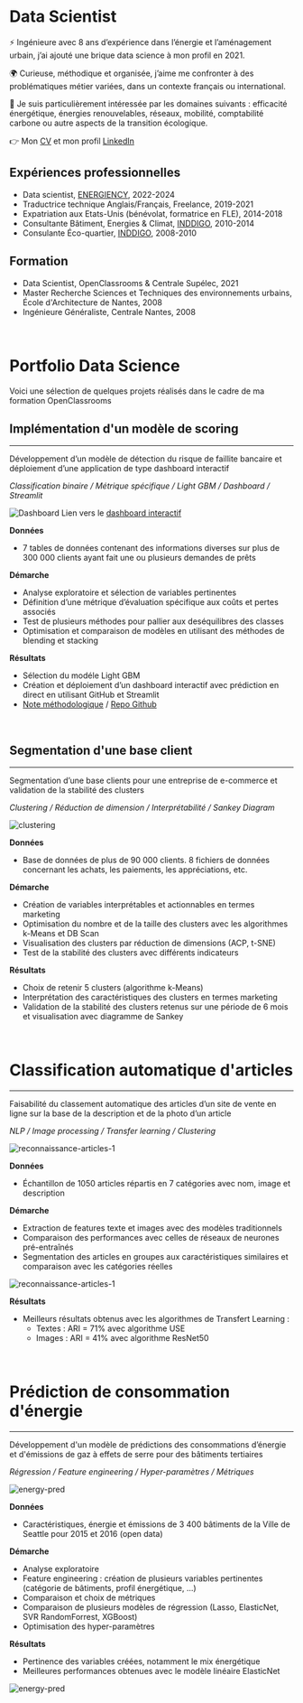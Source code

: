 # Data Scientist
⚡️ Ingénieure avec 8 ans d’expérience dans l’énergie et l’aménagement urbain, j’ai ajouté une brique data science à mon profil en 2021. 

🌍️ Curieuse, méthodique et organisée, j’aime me confronter à des problématiques métier variées, dans un contexte français ou international.

🌿 Je suis particulièrement intéressée par les domaines suivants : efficacité énergétique, énergies renouvelables, réseaux, mobilité, comptabilité carbone ou autre aspects de la transition écologique.

👉 Mon [CV](/assets/CV-CM-BESNIER-2024-DS1P.pdf) et mon profil [LinkedIn](https://www.linkedin.com/in/cmbesnier/)

## Expériences professionnelles
- Data scientist, [ENERGIENCY](https://www.energiency.com/fr/), 2022-2024
- Traductrice technique Anglais/Français, Freelance, 2019-2021
- Expatriation aux Etats-Unis (bénévolat, formatrice en FLE), 2014-2018
- Consultante Bâtiment, Energies & Climat, [INDDIGO](https://www.inddigo.com), 2010-2014
- Consulante Éco-quartier, [INDDIGO](https://www.inddigo.com), 2008-2010

## Formation
- Data Scientist, OpenClassrooms & Centrale Supélec, 2021
- Master Recherche Sciences et Techniques des environnements urbains, École d'Architecture de Nantes, 2008
- Ingénieure Généraliste, Centrale Nantes, 2008

&nbsp;
&nbsp;
&nbsp;
&nbsp;

# Portfolio Data Science
Voici une sélection de quelques projets réalisés dans le cadre de ma formation OpenClassrooms
&nbsp;

## Implémentation d'un modèle de scoring
---------
Développement d’un modèle de détection du risque de faillite bancaire et déploiement d’une application de type dashboard interactif

*Classification binaire / Métrique spécifique / Light GBM / Dashboard / Streamlit*

![Dashboard](/assets/bankloan-dashboard.png)
Lien vers le [dashboard interactif](https://cmbesnier-credit-dashboard-main-wndjuj.streamlit.app/)

**Données** 
- 7 tables de données contenant des informations diverses sur plus de 300 000 clients ayant fait une ou plusieurs demandes de prêts  

**Démarche**
- Analyse exploratoire et sélection de variables pertinentes
- Définition d’une métrique d’évaluation spécifique aux coûts et pertes associés
- Test de plusieurs méthodes pour pallier aux deséquilibres des classes
- Optimisation et comparaison de modèles en utilisant des méthodes de blending et stacking

**Résultats**
- Sélection du modéle Light GBM
- Création et déploiement d’un dashboard interactif avec prédiction en direct en utilisant GitHub et Streamlit
- [Note méthodologique](https://github.com/cmbesnier/credit-dashboard/blob/main/P7-03-note%20me%CC%81thodologique.pdf) / [Repo Github](https://github.com/cmbesnier/credit-dashboard/)

&nbsp;
&nbsp;
&nbsp;
&nbsp;
  
## Segmentation d'une base client
---------
Segmentation d’une base clients pour une entreprise de e-commerce et validation de la stabilité des clusters

*Clustering / Réduction de dimension / Interprétabilité / Sankey Diagram*

![clustering](/assets/clustering.png)

**Données**
- Base de données de plus de 90 000 clients. 8 fichiers de données concernant les achats, les paiements, les appréciations, etc.

**Démarche**
- Création de variables interprétables et actionnables en termes marketing
- Optimisation du nombre et de la taille des clusters avec les algorithmes k-Means et DB Scan
- Visualisation des clusters par réduction de dimensions (ACP, t-SNE)
- Test de la stabilité des clusters avec différents indicateurs

**Résultats**
- Choix de retenir 5 clusters (algorithme k-Means)
- Interprétation des caractéristiques des clusters en termes marketing
- Validation de la stabilité des clusters retenus sur une période de 6 mois et visualisation avec diagramme de Sankey

&nbsp;
&nbsp;
&nbsp;
&nbsp;

# Classification automatique d'articles
---------
Faisabilité du classement automatique des articles d’un site de vente en ligne sur la base de la description et de la photo d’un article

*NLP / Image processing / Transfer learning / Clustering*

![reconnaissance-articles-1](/assets/reconnaissance-articles-1.png)

**Données**
- Échantillon de 1050 articles répartis en 7 catégories avec nom, image et description

**Démarche**
- Extraction de features texte et images avec des modèles traditionnels
- Comparaison des performances avec celles de réseaux de neurones pré-entraînés
- Segmentation des articles en groupes aux caractéristiques similaires et comparaison avec les catégories réelles

![reconnaissance-articles-1](/assets/reconnaissance-articles-2.png)

**Résultats**
- Meilleurs résultats obtenus avec les algorithmes de Transfert Learning : 
  - Textes : ARI = 71% avec algorithme USE 
  - Images : ARI = 41% avec algorithme ResNet50
 


&nbsp;
&nbsp;
&nbsp;
&nbsp;

# Prédiction de consommation d'énergie
---------
Développement d'un modèle de prédictions des consommations d’énergie et d'émissions de gaz à effets de serre pour des bâtiments tertiaires

*Régression / Feature engineering / Hyper-paramètres / Métriques*

![energy-pred](/assets/energy-pred-1.png)

**Données**
- Caractéristiques, énergie et émissions de 3 400 bâtiments de la Ville de Seattle pour 2015 et 2016 (open data)

**Démarche**
- Analyse exploratoire
- Feature engineering : création de plusieurs variables pertinentes (catégorie de bâtiments, profil énergétique, ...)
- Comparaison et choix de métriques
- Comparaison de plusieurs modèles de régression (Lasso, ElasticNet, SVR RandomForrest, XGBoost)
- Optimisation des hyper-paramètres

**Résultats**
- Pertinence des variables créées, notamment le mix énergétique
- Meilleures performances obtenues avec le modèle linéaire ElasticNet
 
![energy-pred](/assets/energy-pred-2.png)

















